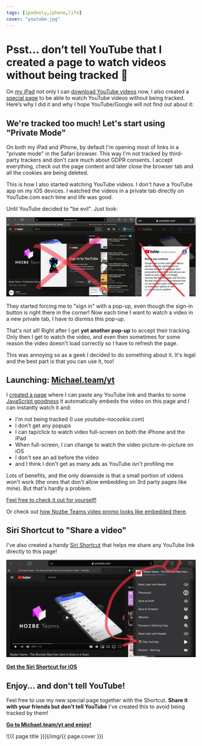 ```yaml
---
tags: [ipadonly,iphone,life]
cover: "youtube.jpg"
---
```


# Psst… don’t tell YouTube that I created a page to watch videos without being tracked 🤫

On [my iPad](/tag/ipadonly) not only I can [download YouTube videos](/youtube-dl/) now, I also created a [special page](/yt/) to be able to watch YouTube videos without being tracked. Here’s why I did it and why I hope YouTube/Google will not find out about it:

<!--More-->

## We're tracked too much! Let's start using "Private Mode"

On both my iPad and iPhone, by default I'm opening most of links in a "private mode" in the Safari browser. This way I'm not tracked by third-party trackers and don't care much about GDPR consents. I accept everything, check out the page content and later close the browser tab and all the cookies are being deleted.

This is how I also started watching YouTube videos. I don't have a YouTube app on my iOS devices. I watched the videos in a private tab directly on YouTube.com each time and life was good.

Until YouTube decided to "be evil". Just look:

![{{ page.title }} 2](/img/youtube-2.jpg)

They started forcing me to "sign in" with a pop-up, even though the sign-in button is right there in the corner! Now each time I want to watch a video in a new private tab, I have to dismiss this pop-up.

That's not all! Right after I get **yet another pop-up** to accept their tracking. Only then I get to watch the video, and even then sometimes for some reason the video doesn't load correctly so I have to refresh the page.

This was annoying so as a geek I decided to do something about it. It's legal and the best part is that you can use it, too!

## Launching: [Michael.team/yt](/yt)

I [created a page](/yt/) where I can paste any YouTube link and thanks to some [JavaScript goodness](https://jsfiddle.net/MichaelTeam/a68rnjyt/) it automatically embeds the video on this page and I can instantly watch it and:

* I'm not being tracked (I use *youtube-nocookie.com*)
* I don't get any popups
* I can tap/click to watch video full-screen on both the iPhone and the iPad
* When full-screen, I can change to watch the video picture-in-picture on iOS
* I don't see an ad before the video
* and I think I don't get as many ads as YouTube isn't profiling me

Lots of benefits, and the only downside is that a small portion of videos won't work (the ones that don't allow embedding on 3rd party pages like mine). But that's hardly a problem.

[Feel free to check it out for yourself!](/yt/)

Or check out [how Nozbe Teams video promo looks like embedded there](https://michael.team/yt/?yt=https://www.youtube.com/watch?v=6STLYtnQnfU).

## Siri Shortcut to "Share a video"

I've also created a handy [Siri Shortcut][shortcut] that helps me share any YouTube link directly to this page!

![{{ page.title }} 3](/img/youtube-3.jpg)

**[Get the Siri Shortcut for iOS][shortcut]**

## Enjoy... and don't tell YouTube!

Feel free to use my new special page together with the Shortcut. **Share it with your friends but don't tell YouTube** I've created this to avoid being tracked by them!

**[Go to Michael.team/yt and enjoy!](/yt/)**

[shortcut]: https://www.icloud.com/shortcuts/a45cec1e83944253b6c0bd3cb2915bc4

![{{ page.title }}](/img/{{ page.cover }})

[n]: https://nozbe.com/
